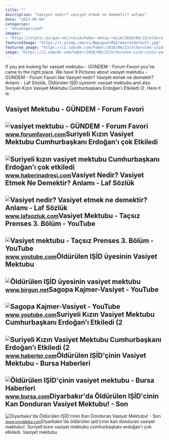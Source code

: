 ```yaml
---
title: ""
description: "Vasiyet nedir? vasiyet etmek ne demektir? anlamı"
date: "2023-05-04"
categories:
- "Uncategorized"
images:
- "https://static.birgun.net/resim/haber-detay-resim/2016/06/23/oldurulen-isid-uyesinin-vasiyet-mektubu-152556-5.jpg"
featuredImage: "https://i.ytimg.com/vi/BppjpuelRbI/maxresdefault.jpg"
featured_image: "https://i2.sdacdn.com/haber/2016/06/23/oldurulen-isid-cinin-vasiyet-mektubu-kanlarin-8553030_x_amp.jpg"
image: "https://i2.sdacdn.com/haber/2016/06/23/oldurulen-isid-cinin-vasiyet-mektubu-kanlarin-8553030_x_amp.jpg"
---
```


If you are looking for vasiyet mektubu - GÜNDEM - Forum Favori you've came to the right place. We have 9 Pictures about vasiyet mektubu - GÜNDEM - Forum Favori like Vasiyet nedir? Vasiyet etmek ne demektir? Anlamı - Laf Sözlük, Öldürülen IŞİD üyesinin vasiyet mektubu and also Suriyeli Kızın Vasiyet Mektubu Cumhurbaşkanı Erdoğan'ı Etkiledi (2. Here it is:

Vasiyet Mektubu - GÜNDEM - Forum Favori
---------------------------------------

 ![vasiyet mektubu - GÜNDEM - Forum Favori](https://www.forumfavori.com/images/galeri/2022/06/1656453388_1656431388_thumbs_b_c_ad6cdd2c4fe8393dde048064d7e241e0.jpg) <small>www.forumfavori.com</small>Suriyeli Kızın Vasiyet Mektubu Cumhurbaşkanı Erdoğan'ı çok Etkiledi
-------------------------------------------------------------------

 ![Suriyeli kızın vasiyet mektubu Cumhurbaşkanı Erdoğan'ı çok etkiledi](https://www.haberinadresi.com/images/resize/100/656x400/haberler/suriyeli_kizin_vasiyet_mektubu_cumhurbaskani_erdogan_i_cok_etkiledi_h209952_f223f.jpg) <small>www.haberinadresi.com</small>Vasiyet Nedir? Vasiyet Etmek Ne Demektir? Anlamı - Laf Sözlük
-------------------------------------------------------------

 ![Vasiyet nedir? Vasiyet etmek ne demektir? Anlamı - Laf Sözlük](https://1.bp.blogspot.com/-RHL2PwufLPw/Vhwi3-vbpuI/AAAAAAAAbaY/JpyV7qLugRg/s1600/vasiyet.jpg) <small>www.lafsozluk.com</small>Vasiyet Mektubu - Taçsız Prenses 3. Bölüm - YouTube
---------------------------------------------------

 ![Vasiyet mektubu - Taçsız Prenses 3. Bölüm - YouTube](https://i.ytimg.com/vi/BppjpuelRbI/maxresdefault.jpg) <small>www.youtube.com</small>Öldürülen IŞİD üyesinin Vasiyet Mektubu
---------------------------------------

 ![Öldürülen IŞİD üyesinin vasiyet mektubu](https://static.birgun.net/resim/haber-detay-resim/2016/06/23/oldurulen-isid-uyesinin-vasiyet-mektubu-152556-5.jpg) <small>www.birgun.net</small>Sagopa Kajmer-Vasiyet - YouTube
-------------------------------

 ![Sagopa Kajmer-Vasiyet - YouTube](https://i.ytimg.com/vi/b9Rjp0Bu1VI/maxresdefault.jpg?sqp=-oaymwEmCIAKENAF8quKqQMa8AEB-AH-CYAC0AWKAgwIABABGGUgZShlMA8=&rs=AOn4CLBlLiu9Vg_0bmnU47QdPrZtqy5n0g) <small>www.youtube.com</small>Suriyeli Kızın Vasiyet Mektubu Cumhurbaşkanı Erdoğan'ı Etkiledi (2
------------------------------------------------------------------

 ![Suriyeli Kızın Vasiyet Mektubu Cumhurbaşkanı Erdoğan'ı Etkiledi (2](https://i.hbrcdn.com/haber/2015/12/21/suriyeli-kizin-vasiyet-mektubu-cumhurbaskani-7988873_x_amp.jpg) <small>www.haberler.com</small>Öldürülen IŞİD'çinin Vasiyet Mektubu - Bursa Haberleri
------------------------------------------------------

 ![Öldürülen IŞİD'çinin vasiyet mektubu - Bursa Haberleri](https://www.bursa.com/files/uploads/news/default/ol/oldurulen-isid-cinin-vasiyet-mektubu-7237753jpeg-570333.jpg?t=1676427659) <small>www.bursa.com</small>Diyarbakır'da Öldürülen IŞİD'cinin Kan Donduran Vasiyet Mektubu! - Son
----------------------------------------------------------------------

 ![Diyarbakır'da Öldürülen IŞİD'cinin Kan Donduran Vasiyet Mektubu! - Son](https://i2.sdacdn.com/haber/2016/06/23/oldurulen-isid-cinin-vasiyet-mektubu-kanlarin-8553030_x_amp.jpg) <small>www.sondakika.com</small>Diyarbakır'da öldürülen işi̇d'cinin kan donduran vasiyet mektubu!. Suriyeli kızın vasiyet mektubu cumhurbaşkanı erdoğan'ı çok etkiledi. Vasiyet mektubu
